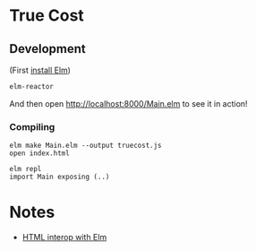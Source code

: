 # True Cost

## Development

(First [install Elm](http://elm-lang.org/install))

```bash
elm-reactor
```

And then open [http://localhost:8000/Main.elm](http://localhost:8000/Main.elm) to see it in action!

### Compiling

```
elm make Main.elm --output truecost.js
open index.html

elm repl
import Main exposing (..)
```

# Notes

- [HTML interop with Elm](http://elm-lang.org/guide/interop)
